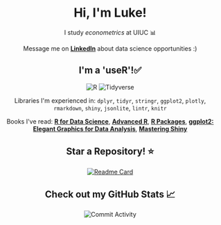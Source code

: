 <div align="center">
    <h1>Hi, I'm Luke!</h1>
    <p>I study <em>econometrics</em> at UIUC 📊</p>
    <p>Message me on <a href="https://www.linkedin.com/in/luke-marren-aa9912206/" target="_blank"><b>LinkedIn</b></a> about data science opportunities :)</p>
    <h2>I'm a 'useR'!✅</h2>

![R](https://img.shields.io/badge/R-Intermediate-276DC3?logo=R&logoColor=276DC3)
![Tidyverse](https://img.shields.io/badge/Tidyverse-Intermediate-1A162D?logo=tidyverse&logoColor=1A162D)

Libraries I'm experienced in: `dplyr`, `tidyr`, `stringr`, `ggplot2`, `plotly`, `rmarkdown`, `shiny`, `jsonlite`, `lintr`, `knitr`

Books I've read: [**R for Data Science**](https://r4ds.hadley.nz/), [**Advanced R**](https://adv-r.hadley.nz/index.html), [**R Packages**](https://r-pkgs.org/), [**ggplot2: Elegant Graphics for Data Analysis**](https://ggplot2-book.org/), [**Mastering Shiny**](https://mastering-shiny.org/index.html)
    <h2>Star a Repository! ⭐</h2>
    <a href="https://github.com/lmarren1/nba-threes-since-1979?tab=readme-ov-file" taget="_blank">
![Readme Card](https://github-readme-stats.vercel.app/api/pin/?username=lmarren1&repo=nba-threes-since-1979&show_owner=true&theme=radical)
    </a>
    <h2>Check out my GitHub Stats 📈</h2>
![Commit Activity](https://github-readme-stats.vercel.app/api?username=lmarren1&show_icons=true&count_private=true&include_all_commits=false&theme=radical&rank_icon=percentile)
</div>
